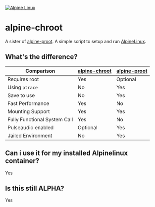[![Alpine Linux](https://alpinelinux.org/alpinelinux-logo.svg)](https://alpinelinux.org)
# alpine-chroot
A sister of [alpine-proot](https://github.com/Yonle/alpine-proot). A simple script to setup and run [AlpineLinux](https://alpinelinux.org). 

## What's the difference?
|Comparison|[alpine-chroot](https://github.com/Yonle/alpine-chroot)|[alpine-proot](https://github.com/Yonle/alpine-proot)|
|----------|-------------|------------|
|Requires root|Yes|Optional|
|Using `ptrace`|No|Yes|
|Save to use|No|Yes|
|Fast Performance|Yes|No|
|Mounting Support|Yes|Yes|
|Fully Functional System Call|Yes|No|
|Pulseaudio enabled|Optional|Yes|
|Jailed Environment|No|Yes|

## Can i use it for my installed Alpinelinux container?
Yes

## Is this still ALPHA?
Yes

